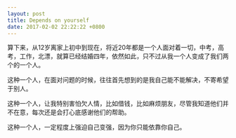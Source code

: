 ```yaml
---
layout: post
title: Depends on yourself
date: 2017-02-02 22:22:22 +0800
---
```


算下来，从12岁离家上初中到现在，将近20年都是一个人面对着一切，中考，高考，工作，北漂，就算已经结婚四年，依然如此，只不过从我一个人变成了我们两个的一个人。

这种一个人，在面对问题的时候，往往首先想到的是我自己能不能解决，不寄希望于别人。

这种一个人，让我特别害怕欠人情，比如借钱，比如麻烦朋友，尽管我知道他们并不在意，每次还是会打心底感谢他们的帮助。

这种一个人，一定程度上强迫自己变强，因为你只能依靠你自己。
